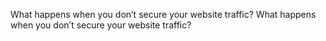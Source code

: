 What happens when you don’t secure your website traffic?
What happens when you don’t secure your website traffic?

